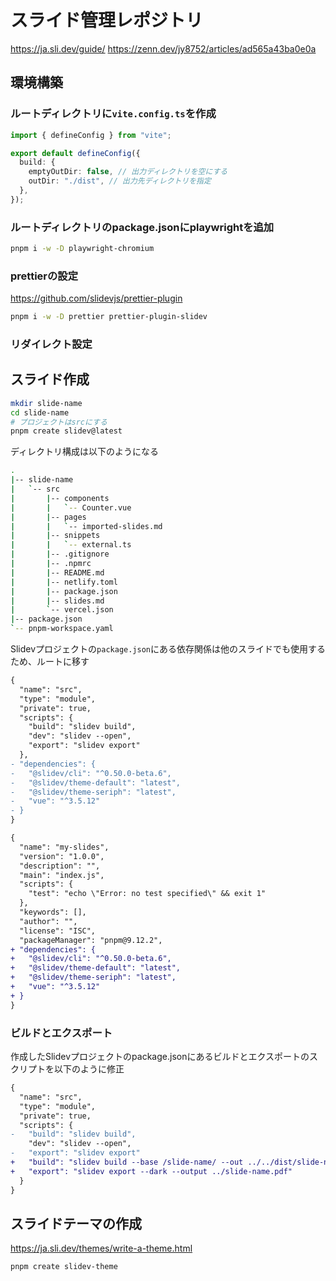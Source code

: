 # スライド管理レポジトリ

<https://ja.sli.dev/guide/>
<https://zenn.dev/jy8752/articles/ad565a43ba0e0a>

## 環境構築

### ルートディレクトリに`vite.config.ts`を作成

```ts:./vite.config.ts
import { defineConfig } from "vite";

export default defineConfig({
  build: {
    emptyOutDir: false, // 出力ディレクトリを空にする
    outDir: "./dist", // 出力先ディレクトリを指定
  },
});
```

### ルートディレクトリのpackage.jsonにplaywrightを追加

```sh
pnpm i -w -D playwright-chromium
```

### prettierの設定

<https://github.com/slidevjs/prettier-plugin>

```sh
pnpm i -w -D prettier prettier-plugin-slidev
```

### リダイレクト設定

## スライド作成

```sh
mkdir slide-name
cd slide-name
# プロジェクトはsrcにする
pnpm create slidev@latest
```

ディレクトリ構成は以下のようになる

```sh
.
|-- slide-name
|   `-- src
|       |-- components
|       |   `-- Counter.vue
|       |-- pages
|       |   `-- imported-slides.md
|       |-- snippets
|       |   `-- external.ts
|       |-- .gitignore
|       |-- .npmrc
|       |-- README.md
|       |-- netlify.toml
|       |-- package.json
|       |-- slides.md
|       `-- vercel.json
|-- package.json
`-- pnpm-workspace.yaml
```

Slidevプロジェクトの`package.json`にある依存関係は他のスライドでも使用するため、ルートに移す

```diff json:./slide-name/package.json
{
  "name": "src",
  "type": "module",
  "private": true,
  "scripts": {
    "build": "slidev build",
    "dev": "slidev --open",
    "export": "slidev export"
  },
- "dependencies": {
-   "@slidev/cli": "^0.50.0-beta.6",
-   "@slidev/theme-default": "latest",
-   "@slidev/theme-seriph": "latest",
-   "vue": "^3.5.12"
- }
}
```

```diff json:./package.json
{
  "name": "my-slides",
  "version": "1.0.0",
  "description": "",
  "main": "index.js",
  "scripts": {
    "test": "echo \"Error: no test specified\" && exit 1"
  },
  "keywords": [],
  "author": "",
  "license": "ISC",
  "packageManager": "pnpm@9.12.2",
+ "dependencies": {
+   "@slidev/cli": "^0.50.0-beta.6",
+   "@slidev/theme-default": "latest",
+   "@slidev/theme-seriph": "latest",
+   "vue": "^3.5.12"
+ }
}
```

### ビルドとエクスポート

作成したSlidevプロジェクトのpackage.jsonにあるビルドとエクスポートのスクリプトを以下のように修正

```diff json:./slide-name/package.json
{
  "name": "src",
  "type": "module",
  "private": true,
  "scripts": {
-   "build": "slidev build",
    "dev": "slidev --open",
-   "export": "slidev export"
+   "build": "slidev build --base /slide-name/ --out ../../dist/slide-name",
+   "export": "slidev export --dark --output ../slide-name.pdf"
  }
}
```

## スライドテーマの作成

<https://ja.sli.dev/themes/write-a-theme.html>

```sh
pnpm create slidev-theme
```
